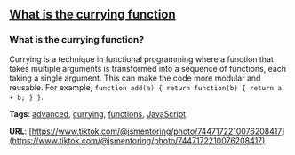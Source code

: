 ## [What is the currying function](#what-is-the-currying-function)

### What is the currying function?

Currying is a technique in functional programming where a function that takes multiple arguments is transformed into a sequence of functions, each taking a single argument. This can make the code more modular and reusable. For example, `function add(a) { return function(b) { return a + b; } }`.

**Tags**: [advanced](./level/advanced), [currying](./theme/currying), [functions](./theme/functions), [JavaScript](./theme/javascript)

**URL**: [https://www.tiktok.com/@jsmentoring/photo/7447172210076208417](https://www.tiktok.com/@jsmentoring/photo/7447172210076208417)
